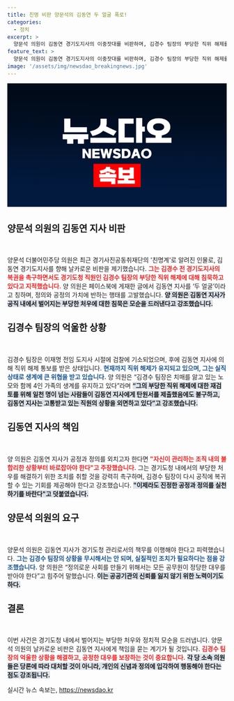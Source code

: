 ```yaml
---
title: 친명 비판 양문석의 김동연 두 얼굴 폭로!
categories:
  - 정치
excerpt: >
  양문석 의원이 김동연 경기도지사의 이중잣대를 비판하며, 김경수 팀장의 부당한 직위 해제를 촉구했다. 정의와 공정을 외치는 김 지사가 왜 자신의 직원의 고통에 침묵하는지 의문을 제기하며, 공직 복귀를 위한 재검토를 촉구했다.
feature_text: >
  양문석 의원이 김동연 경기도지사의 이중잣대를 비판하며, 김경수 팀장의 부당한 직위 해제를 촉구했다. 정의와 공정을 외치는 김 지사가 왜 자신의 직원의 고통에 침묵하는지 의문을 제기하며, 공직 복귀를 위한 재검토를 촉구했다.
image: '/assets/img/newsdao_breakingnews.jpg'
---
```


<p><img src="/assets/img/newsdao_breakingnews.jpg" alt="ranknews 속보" /></p>

<h2 data-ke-size="size26">양문석 의원의 김동연 지사 비판</h2>

<p data-ke-size="size16">&nbsp;</p>

<p>양문석 더불어민주당 의원은 최근 경기사진공동취재단의 '친명계'로 알려진 인물로, 김동연 경기도지사를 향해 날카로운 비판을 제기했습니다. <b><span style="color: #ee2323;">그는 김경수 전 경기도지사의 복권을 촉구하면서도 경기도청 직원인 김경수 팀장의 부당한 직위 해제에 대해 침묵하고 있다고 지적했습니다.</span></b> 양 의원은 페이스북에 게재한 글에서 김동연 지사를 ‘두 얼굴’이라고 칭하며, 정의와 공정의 가치에 반하는 행태를 고발했습니다. <b><span style="background-color: #21538527;">양 의원은 김동연 지사가 공직 내에서 벌어지는 부당한 처우에 대한 침묵은 모순을 드러낸다고 강조했습니다.</span></b> </p>

<h2 data-ke-size="size26">김경수 팀장의 억울한 상황</h2>

<p data-ke-size="size16">&nbsp;</p>

<p>김경수 팀장은 이재명 전임 도지사 시절에 검찰에 기소되었으며, 후에 김동연 지사에 의해 직위 해제 통보를 받은 상태입니다. <b><span style="color: #1a5490;">현재까지 직위 해제가 유지되고 있으며, 그는 실직 상태로 생계에 큰 위협을 받고 있습니다.</span></b> 양 의원은 “김경수 팀장은 치매를 앓고 있는 노모와 함께 4인 가족의 생계를 유지하고 있다”라며 <b><span style="background-color: #21538527;">“그의 부당한 직위 해제에 대한 재검토를 위해 일천 명이 넘는 사람들이 김동연 지사에게 탄원서를 제출했음에도 불구하고, 김동연 지사는 고통받고 있는 직원의 상황을 외면하고 있다”고 강조했습니다.</span></b></p>

<h2 data-ke-size="size26">김동연 지사의 책임</h2>

<p data-ke-size="size16">&nbsp;</p>

<p>양 의원은 김동연 지사가 공정과 정의를 외치고자 한다면 <b><span style="color: #ee2323;">"자신이 관리하는 조직 내의 불합리한 상황부터 바로잡아야 한다"고 주장했습니다.</span></b> 그는 경기도청 내에서의 부당한 처우를 해결하기 위한 조치를 취할 것을 강력히 촉구하며, 김경수 팀장이 다시 공직에 복귀할 수 있는 기회를 제공해야 한다고 강조했습니다. <b><span style="background-color: #21538527;">"이제라도 진정한 공정과 정의를 실천하기를 바란다"고 덧붙였습니다.</span></b></p>

<h2 data-ke-size="size26">양문석 의원의 요구</h2>

<p data-ke-size="size16">&nbsp;</p>

<p>양문석 의원은 김동연 지사가 경기도청 관리로서의 책무를 이행해야 한다고 피력했습니다. <b><span style="color: #1a5490;">그는 김경수 팀장의 상황을 무시해서는 안 되며, 실질적인 조치가 필요하다는 점을 강조했습니다.</span></b> 양 의원은 “정의로운 사회를 만들기 위해서는 모든 공무원이 정당한 대우를 받아야 한다”고 힘주어 말했습니다. <b><span style="background-color: #21538527;">이는 공공기관의 신뢰를 잃지 않기 위한 노력이기도 하다.</span></b></p>

<h2 data-ke-size="size26">결론</h2>

<p data-ke-size="size16">&nbsp;</p>

<p>이번 사건은 경기도청 내에서 벌어지는 부당한 처우와 정치적 모순을 드러냅니다. 양문석 의원의 날카로운 비판은 김동연 지사에게 책임을 묻는 계기가 될 것입니다. <b><span style="color: #ee2323;">김경수 팀장의 억울한 상황을 해결하고, 공정한 대우를 보장하는 것이 중요합니다.</span></b> <b><span style="background-color: #21538527;">각 당 소속 의원들은 당론에 따라 대처할 것이 아니라, 개인의 신념과 정의에 입각하여 행동해야 한다는 점도 강조됩니다.</span></b></p>
실시간 뉴스 속보는, <a href="https://newsdao.kr" rel="dofollow">https://newsdao.kr</a>


